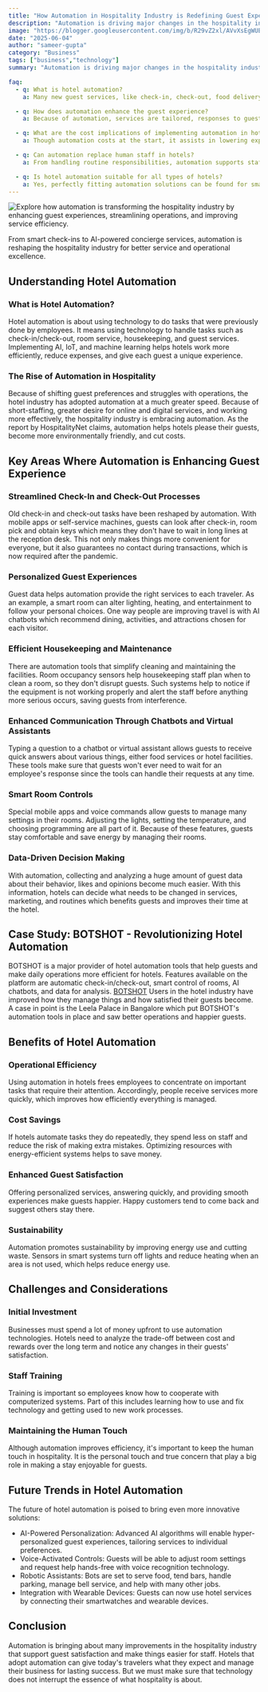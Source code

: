 ```yaml
---
title: "How Automation in Hospitality Industry is Redefining Guest Experience"
description: "Automation is driving major changes in the hospitality industry. As automation in the hospitality industry continues to evolve, it is helping hotels i"
image: "https://blogger.googleusercontent.com/img/b/R29vZ2xl/AVvXsEgWUECyWEJZFWXjVv7Weloa11wp420hxwfqYXWchHRWjrA4KO0qcoEBv2aEcROORxTNPZqlxEb1CCO0ra2ufSWulHYtIOxWKapKu_sQ67VkE5Ax2QQZJ51N9WMoohShjVlcQQVTQVRUWbHnjPDPJ4sB9RZlP19_vj59XUAd1hbxcNxah_29DvZI563hkwmt/s1600/How-Automation-in-the-Hospitality-Industry-is-Redefining-Guest-Experience.webp"
date: "2025-06-04"
author: "sameer-gupta"
category: "Business"
tags: ["business","technology"]
summary: "Automation is driving major changes in the hospitality industry. As automation in the hospitality industry continues to evolve, it is helping hotels improve their operations and how they treat their guests. This article investigates how automation is influencing hospitality in many ways and making improvements to both guest services and the level of care."

faq:
  - q: What is hotel automation?
    a: Many new guest services, like check-in, check-out, food delivery, and messages, are now performed by technology, instead of hotel employees.

  - q: How does automation enhance the guest experience?
    a: Because of automation, services are tailored, responses to guest queries are fast, and all interactions are smooth, which results in better satisfaction for guests.

  - q: What are the cost implications of implementing automation in hotels?
    a: Though automation costs at the start, it assists in lowering expenses over time thanks to less labor needed and higher operating efficiency.

  - q: Can automation replace human staff in hotels?
    a: From handling routine responsibilities, automation supports staff in giving their guests a better, more individualized experience.

  - q: Is hotel automation suitable for all types of hotels?
    a: Yes, perfectly fitting automation solutions can be found for smaller boutique hotels as well as big hotel chains. By involving automation properly, hotels can innovate guest services, run more smoothly, and keep up with advancing technology.
---
```


![Explore how automation is transforming the hospitality industry by enhancing guest experiences, streamlining operations, and improving service efficiency.](https://blogger.googleusercontent.com/img/b/R29vZ2xl/AVvXsEgWUECyWEJZFWXjVv7Weloa11wp420hxwfqYXWchHRWjrA4KO0qcoEBv2aEcROORxTNPZqlxEb1CCO0ra2ufSWulHYtIOxWKapKu_sQ67VkE5Ax2QQZJ51N9WMoohShjVlcQQVTQVRUWbHnjPDPJ4sB9RZlP19_vj59XUAd1hbxcNxah_29DvZI563hkwmt/s1600/How-Automation-in-the-Hospitality-Industry-is-Redefining-Guest-Experience.webp "Automation in Hospitality Industry: Enhancing Guest Experience & Efficiency")

From smart check-ins to AI-powered concierge services, automation is reshaping the hospitality industry for better service and operational excellence.

Understanding Hotel Automation
------------------------------

### What is Hotel Automation?

Hotel automation is about using technology to do tasks that were previously done by employees. It means using technology to handle tasks such as check-in/check-out, room service, housekeeping, and guest services. Implementing AI, IoT, and machine learning helps hotels work more efficiently, reduce expenses, and give each guest a unique experience.

### The Rise of Automation in Hospitality

Because of shifting guest preferences and struggles with operations, the hotel industry has adopted automation at a much greater speed. Because of short-staffing, greater desire for online and digital services, and working more effectively, the hospitality industry is embracing automation. As the report by HospitalityNet claims, automation helps hotels please their guests, become more environmentally friendly, and cut costs.

Key Areas Where Automation is Enhancing Guest Experience
--------------------------------------------------------

### Streamlined Check-In and Check-Out Processes

Old check-in and check-out tasks have been reshaped by automation. With mobile apps or self-service machines, guests can look after check-in, room pick and obtain keys which means they don't have to wait in long lines at the reception desk. This not only makes things more convenient for everyone, but it also guarantees no contact during transactions, which is now required after the pandemic.

### Personalized Guest Experiences

Guest data helps automation provide the right services to each traveler. As an example, a smart room can alter lighting, heating, and entertainment to follow your personal choices. One way people are improving travel is with AI chatbots which recommend dining, activities, and attractions chosen for each visitor.

### Efficient Housekeeping and Maintenance

There are automation tools that simplify cleaning and maintaining the facilities. Room occupancy sensors help housekeeping staff plan when to clean a room, so they don't disrupt guests. Such systems help to notice if the equipment is not working properly and alert the staff before anything more serious occurs, saving guests from interference.

### Enhanced Communication Through Chatbots and Virtual Assistants

Typing a question to a chatbot or virtual assistant allows guests to receive quick answers about various things, either food services or hotel facilities. These tools make sure that guests won't ever need to wait for an employee's response since the tools can handle their requests at any time.

### Smart Room Controls

Special mobile apps and voice commands allow guests to manage many settings in their rooms. Adjusting the lights, setting the temperature, and choosing programming are all part of it. Because of these features, guests stay comfortable and save energy by managing their rooms.

### Data-Driven Decision Making

With automation, collecting and analyzing a huge amount of guest data about their behavior, likes and opinions become much easier. With this information, hotels can decide what needs to be changed in services, marketing, and routines which benefits guests and improves their time at the hotel.

Case Study: BOTSHOT - Revolutionizing Hotel Automation
------------------------------------------------------

BOTSHOT is a major provider of hotel automation tools that help guests and make daily operations more efficient for hotels. Features available on the platform are automatic check-in/check-out, smart control of rooms, AI chatbots, and data for analysis. [BOTSHOT](https://botshot.ai/) Users in the hotel industry have improved how they manage things and how satisfied their guests become. A case in point is the Leela Palace in Bangalore which put BOTSHOT's automation tools in place and saw better operations and happier guests.

Benefits of Hotel Automation
----------------------------

### Operational Efficiency

Using automation in hotels frees employees to concentrate on important tasks that require their attention. Accordingly, people receive services more quickly, which improves how efficiently everything is managed.

### Cost Savings

If hotels automate tasks they do repeatedly, they spend less on staff and reduce the risk of making extra mistakes. Optimizing resources with energy-efficient systems helps to save money.

### Enhanced Guest Satisfaction

Offering personalized services, answering quickly, and providing smooth experiences make guests happier. Happy customers tend to come back and suggest others stay there.

### Sustainability

Automation promotes sustainability by improving energy use and cutting waste. Sensors in smart systems turn off lights and reduce heating when an area is not used, which helps reduce energy use.

Challenges and Considerations
-----------------------------

### Initial Investment

Businesses must spend a lot of money upfront to use automation technologies. Hotels need to analyze the trade-off between cost and rewards over the long term and notice any changes in their guests' satisfaction.

### Staff Training

Training is important so employees know how to cooperate with computerized systems. Part of this includes learning how to use and fix technology and getting used to new work processes.

### Maintaining the Human Touch

Although automation improves efficiency, it's important to keep the human touch in hospitality. It is the personal touch and true concern that play a big role in making a stay enjoyable for guests.

Future Trends in Hotel Automation
---------------------------------

The future of hotel automation is poised to bring even more innovative solutions:

*   AI-Powered Personalization: Advanced AI algorithms will enable hyper-personalized guest experiences, tailoring services to individual preferences.
*   Voice-Activated Controls: Guests will be able to adjust room settings and request help hands-free with voice recognition technology.
*   Robotic Assistants: Bots are set to serve food, tend bars, handle parking, manage bell service, and help with many other jobs.
*   Integration with Wearable Devices: Guests can now use hotel services by connecting their smartwatches and wearable devices.

Conclusion
----------

Automation is bringing about many improvements in the hospitality industry that support guest satisfaction and make things easier for staff. Hotels that adopt automation can give today's travelers what they expect and manage their business for lasting success. But we must make sure that technology does not interrupt the essence of what hospitality is about.
